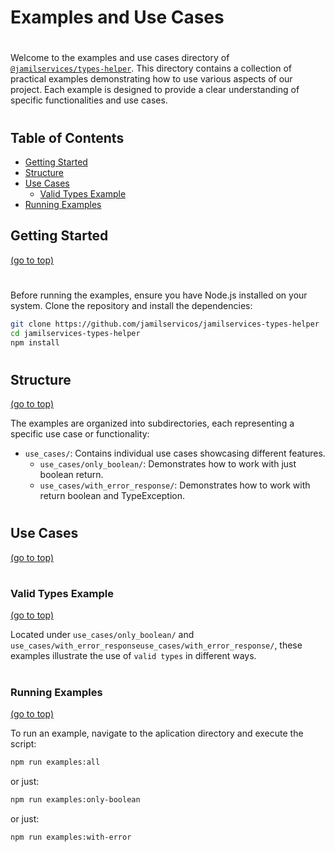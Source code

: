 # <span id="examples-and-use-cases">Examples and Use Cases</span>
#
Welcome to the examples and use cases directory of [`@jamilservices/types-helper`](https://github.com/jamilservicos/jamilservices-types-helper). This directory contains a collection of practical examples demonstrating how to use various aspects of our project. Each example is designed to provide a clear understanding of specific functionalities and use cases.

#
## Table of Contents
- [Getting Started](#getting-started)
- [Structure](#structure)
- [Use Cases](#use-cases)
    - [Valid Types Example](#types-model-example)
- [Running Examples](#running-examples)

## <span id="getting-started">Getting Started</span>
[(go to top)](#examples-and-use-cases)

#
Before running the examples, ensure you have Node.js installed on your system. Clone the repository and install the dependencies:

```bash
git clone https://github.com/jamilservicos/jamilservices-types-helper
cd jamilservices-types-helper
npm install
```   

#
## <span id="structure">Structure</span>
[(go to top)](#examples-and-use-cases)

The examples are organized into subdirectories, each representing a specific use case or functionality:

- `use_cases/`: Contains individual use cases showcasing different features.
    - `use_cases/only_boolean/`: Demonstrates how to work with just boolean return.
    - `use_cases/with_error_response/`: Demonstrates how to work with return boolean and TypeException.

# 
## <span id="use-cases">Use Cases</span>
[(go to top)](#examples-and-use-cases)

#
### <span id="types-model-example">Valid Types Example</span>
[(go to top)](#examples-and-use-cases)

Located under `use_cases/only_boolean/` and `use_cases/with_error_responseuse_cases/with_error_response/`, these examples illustrate the use of `valid types` in different ways.

#
### <span id="running-examples">Running Examples</span>
[(go to top)](#examples-and-use-cases)

To run an example, navigate to the aplication directory and execute the script:

```bash
npm run examples:all
```   
or just:

```bash
npm run examples:only-boolean
```
or just:

```bash
npm run examples:with-error
```   
